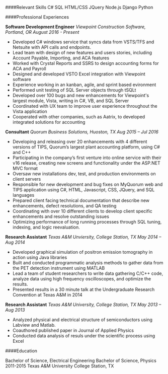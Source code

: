 
####Relevant Skills
C#
SQL
HTML/CSS
JQuery
Node.js
Django
Python

####Professional Experiences

**Software Development Engineer** _Viewpoint Construction Software, Portland, OR_ 
_August 2016 - Present_
* Developed C# windows service that syncs data from VSTS/TFS and Netsuite with API calls and endpoints.
* Lead team with design of new features and users stories, including Account Payable, Importing, and ACA features
* Worked with Crystal Reports and SSRS to design accounting forms for ACA and Payroll
* Designed and developed VSTO Excel integration with Viewpoint software
* Experience working in an kanban, agile, and sprint based evironment
* Performed unit testing of SQL Server objects through tSQLt
* Developed over 100 bugs and new enhancements for Viewpoint's largest module, Vista, writing in C#, VB, and SQL Server
* Coordinated with UX team to improve user experience throughout the Vista application
* Cooperated with other companies, such as Aatrix, to developed integrated solutions for accounting

**Consultant** _Quorum Business Solutions, Huoston, TX_
_Aug 2015 – Jul 2016_

* Developing and releasing over 20 enhancements with 4 different versions of TIPS, Quorum’s largest plant accounting platform, using C# and C++
* Participating in the company’s first venture into online service with their v16 release, creating new screens and functionality under the ASP.NET MVC format
* Oversaw new installations dev, test, and production environments on client servers
* Responsible for new development and bug fixes on MyQuorum web and TIPS application using C#, HTML, Javascript, CSS, JQuery, and SQL languages 
* Prepared client facing technical documentation that describe new enhancements, defect resolutions, and QA testing
* Coordinating with over 10 different clients to develop client specific enhancements and resolve outstanding issues
* Optimizing performance of long running processes through SQL tuning, indexing, and logic reevaluation.

**Research Assistant** _Texas A&M Unviersity, College Station, TX_
_May 2014 – Aug 2014_

* Developed graphical simulation of positron emission tomography in action using Java libraries
* Built and conducted programmatic analysis methods to gather data from the PET detection instrument using MATLAB
* Lead a team of student researchers to write data gathering C/C++ code, analyze data using high frequency oscilloscopes, and optimize the results.
* Presented results in a 30 minute talk at the Undergraduate Research Convention at Texas A&M in 2014

**Research Assistant** _Texas A&M University, College Station, TX_
_May 2013 – Aug 2013_

* Analyzed physical and electrical structure of semiconductors using Labview and Matlab. 
* Coauthored published paper in Journal of Applied Physics
* Conducted data analysis of resuls under the scientific process using Excel

####Education

Bachelor of Science, Electrical Engineering
Bachelor of Science, Physics
2011-2015
Texas A&M University
College Station, TX